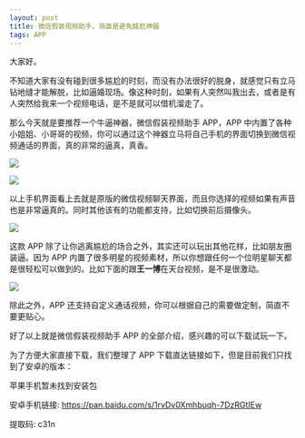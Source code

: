 ```yaml
---
layout: post
title: 微信假装视频助手，简直是避免尴尬神器
tags: APP
---
```


大家好。

不知道大家有没有碰到很多尴尬的时刻，而没有办法很好的脱身，就感觉只有立马钻地缝才能解脱，比如逼婚现场。像这种时刻，如果有人突然叫我出去，或者是有人突然给我来一个视频电话，是不是就可以借机溜走了。

那么今天就是要推荐一个牛逼神器，微信假装视频助手 APP，APP 中内置了各种小姐姐、小哥哥的视频，你可以通过这个神器立马将自己手机的界面切换到微信视频通话的界面，真的非常的逼真，真香。

![](https://raw.githubusercontent.com/ZhuPeng/pic/master/images/compress_Screenshot_20210227_230351_com.jshare5.jiazhuangvideo.jpg)



![](https://raw.githubusercontent.com/ZhuPeng/pic/master/images/compress_Screenshot_20210227_230401_com.jshare5.jiazhuangvideo.jpg)



以上手机界面看上去就是原版的微信视频聊天界面，而且你选择的视频如果有声音也是非常逼真的。同时其他该有的功能都支持，比如切换前后摄像头。

![](https://raw.githubusercontent.com/ZhuPeng/pic/master/images/compress_Screenshot_20210227_230406_com.jshare5.jiazhuangvideo.jpg)



这款 APP 除了让你逃离尴尬的场合之外，其实还可以玩出其他花样，比如朋友圈装逼。因为 APP 内置了很多明星的视频素材，所以你想跟任何一个位明星聊天都是很轻松可以做到的。比如下面的跟**王一博**在天台视频，是不是很激动。

![](https://raw.githubusercontent.com/ZhuPeng/pic/master/images/compress_Screenshot_20210227_231559_com.jshare5.jiazhuangvideo.jpg)



除此之外，APP 还支持自定义通话视频，你可以根据自己的需要做定制，简直不要更贴心。

好了以上就是微信假装视频助手 APP 的全部介绍，感兴趣的可以下载试玩一下。



为了方便大家直接下载，我们整理了 APP 下载直达链接如下，但是目前我们只找到了安卓的版本：

苹果手机暂未找到安装包

安卓手机链接:  https://pan.baidu.com/s/1rvDv0Xmhbuqh-7DzRGtIEw 

提取码: c31n 